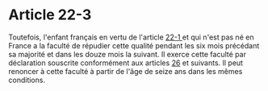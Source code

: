 # Article 22-3

Toutefois, l'enfant français en vertu de l'article <a href='/affichCodeArticle.do?cidTexte=LEGITEXT000006070721&idArticle=LEGIARTI000006419936&dateTexte=&categorieLien=cid' title='Code civil - art. 22-1 (V)'>22-1 </a>et qui n'est pas né en France a la faculté de répudier cette qualité pendant les six mois précédant sa majorité et dans les douze mois la suivant. Il exerce cette faculté par déclaration souscrite conformément aux articles <a href='/affichCodeArticle.do?cidTexte=LEGITEXT000006070721&idArticle=LEGIARTI000006420159&dateTexte=&categorieLien=cid' title='Code civil - art. 26 (V)'>26</a> et suivants. Il peut renoncer à cette faculté à partir de l'âge de seize ans dans les mêmes conditions.